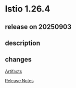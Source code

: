# Istio 1.26.4

## release on 20250903
## description
## changes
<a href="http://gcsweb.istio.io/gcs/istio-release/releases/1.26.4/" rel="nofollow">Artifacts</a>  

<a href="https://istio.io/news/releases/1.26.x/announcing-1.26.4/" rel="nofollow">Release Notes</a>

